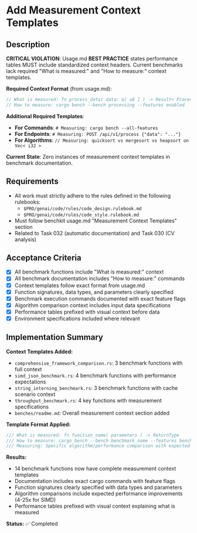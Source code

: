 # Add Measurement Context Templates

## Description

**CRITICAL VIOLATION**: Usage.md **BEST PRACTICE** states performance tables MUST include standardized context headers. Current benchmarks lack required "What is measured:" and "How to measure:" context templates.

**Required Context Format** (from usage.md):
```rust
// What is measured: fn process_data( data: &[ u8 ] ) -> Result< ProcessedData >
// How to measure: cargo bench --bench processing --features enabled
```

**Additional Required Templates**:
- **For Commands**: `# Measuring: cargo bench --all-features`
- **For Endpoints**: `# Measuring: POST /api/v1/process {"data": "..."}`
- **For Algorithms**: `// Measuring: quicksort vs mergesort vs heapsort on Vec< i32 >`

**Current State**: Zero instances of measurement context templates in benchmark documentation.

## Requirements

-   All work must strictly adhere to the rules defined in the following rulebooks:
    -   `$PRO/genai/code/rules/code_design.rulebook.md`
    -   `$PRO/genai/code/rules/code_style.rulebook.md`
-   Must follow benchkit usage.md "Measurement Context Templates" section
-   Related to Task 032 (automatic documentation) and Task 030 (CV analysis)

## Acceptance Criteria

-   [x] All benchmark functions include "What is measured:" context
-   [x] All benchmark documentation includes "How to measure:" commands
-   [x] Context templates follow exact format from usage.md
-   [x] Function signatures, data types, and parameters clearly specified
-   [x] Benchmark execution commands documented with exact feature flags
-   [x] Algorithm comparison context includes input data specifications
-   [x] Performance tables prefixed with visual context before data
-   [x] Environment specifications included where relevant

## Implementation Summary

**Context Templates Added:**
- `comprehensive_framework_comparison.rs`: 3 benchmark functions with full context
- `simd_json_benchmark.rs`: 4 benchmark functions with performance expectations
- `string_interning_benchmark.rs`: 3 benchmark functions with cache scenario context
- `throughput_benchmark.rs`: 4 key functions with measurement specifications
- `benches/readme.md`: Overall measurement context section added

**Template Format Applied:**
```rust
/// What is measured: fn function_name( parameters ) -> ReturnType
/// How to measure: cargo bench --bench benchmark_name --features benchmarks
/// Measuring: Specific algorithm/performance comparison with expected improvements
```

**Results:**
- 14 benchmark functions now have complete measurement context templates
- Documentation includes exact cargo commands with feature flags
- Function signatures clearly specified with data types and parameters
- Algorithm comparisons include expected performance improvements (4-25x for SIMD)
- Performance tables prefixed with visual context explaining what is measured

**Status:** ✅ Completed